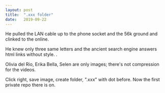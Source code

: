 ```yaml
---
layout: post
title:  ".xxx folder"
date:   2019-09-22
---
```


He pulled the LAN cable up to the phone socket and the 56k ground and clinked to the online.

He knew only three  same letters and the ancient search engine answers html links without style. .

Olivia del Rio, Erika Bella, Selen are only images; there's not compression for the videos.

Click right, save image, create folder, ".xxx" with dot before. Now the first private repo there is on.
